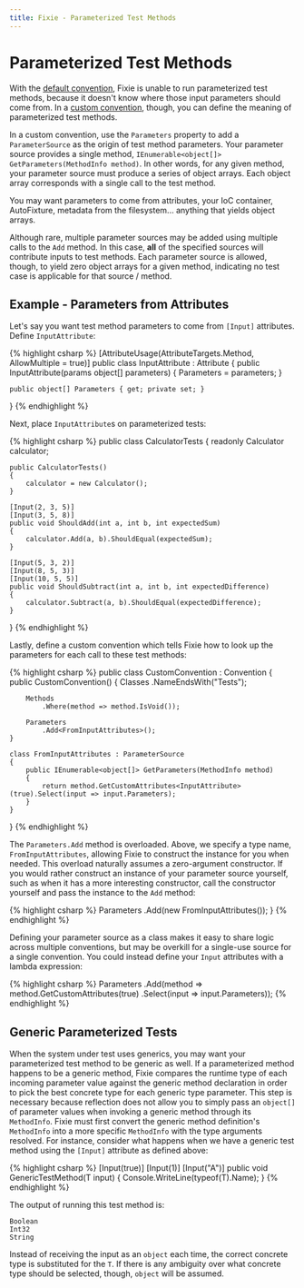 ```yaml
---
title: Fixie - Parameterized Test Methods
---
```

# Parameterized Test Methods

With the [default convention](../default-convention), Fixie is unable to run parameterized test methods, because it doesn't know where those input parameters should come from.  In a [custom convention](../custom-conventions), though, you can define the meaning of parameterized test methods.

In a custom convention, use the `Parameters` property to add a `ParameterSource` as the origin of test method parameters.  Your parameter source provides a single method, `IEnumerable<object[]> GetParameters(MethodInfo method)`.  In other words, for any given method, your parameter source must produce a series of object arrays.  Each object array corresponds with a single call to the test method.

You may want parameters to come from attributes, your IoC container, AutoFixture, metadata from the filesystem... anything that yields object arrays.

Although rare, multiple parameter sources may be added using multiple calls to the `Add` method.  In this case, **all** of the specified sources will contribute inputs to test methods.  Each parameter source is allowed, though, to yield zero object arrays for a given method, indicating no test case is applicable for that source / method.

## Example - Parameters from Attributes

Let's say you want test method parameters to come from `[Input]` attributes.  Define `InputAttribute`:

{% highlight csharp %}
[AttributeUsage(AttributeTargets.Method, AllowMultiple = true)]
public class InputAttribute : Attribute
{
    public InputAttribute(params object[] parameters)
    {
        Parameters = parameters;
    }
 
    public object[] Parameters { get; private set; }
}
{% endhighlight %}

Next, place `InputAttribute`s on parameterized tests:

{% highlight csharp %}
public class CalculatorTests
{
    readonly Calculator calculator;
 
    public CalculatorTests()
    {
        calculator = new Calculator();
    }
 
    [Input(2, 3, 5)]
    [Input(3, 5, 8)]
    public void ShouldAdd(int a, int b, int expectedSum)
    {
        calculator.Add(a, b).ShouldEqual(expectedSum);
    }
 
    [Input(5, 3, 2)]
    [Input(8, 5, 3)]
    [Input(10, 5, 5)]
    public void ShouldSubtract(int a, int b, int expectedDifference)
    {
        calculator.Subtract(a, b).ShouldEqual(expectedDifference);
    }
}
{% endhighlight %}

Lastly, define a custom convention which tells Fixie how to look up the parameters for each call to these test methods:

{% highlight csharp %}
public class CustomConvention : Convention
{
    public CustomConvention()
    {
        Classes
            .NameEndsWith("Tests");

        Methods
            .Where(method => method.IsVoid());

        Parameters
            .Add<FromInputAttributes>();
    }

    class FromInputAttributes : ParameterSource
    {
        public IEnumerable<object[]> GetParameters(MethodInfo method)
        {
            return method.GetCustomAttributes<InputAttribute>(true).Select(input => input.Parameters);
        }
    }
}
{% endhighlight %}

The `Parameters.Add` method is overloaded.  Above, we specify a type name, `FromInputAttributes`, allowing Fixie to construct the instance for you when needed.  This overload naturally assumes a zero-argument constructor.  If you would rather construct an instance of your parameter source yourself, such as when it has a more interesting constructor, call the constructor yourself and pass the instance to the `Add` method:

{% highlight csharp %}
Parameters
    .Add(new FromInputAttributes());
}
{% endhighlight %}

Defining your parameter source as a class makes it easy to share logic across multiple conventions, but may be overkill for a single-use source for a single convention. You could instead define your `Input` attributes with a lambda expression:

{% highlight csharp %}
Parameters
    .Add(method => method.GetCustomAttributes<InputAttribute>(true)
                         .Select(input => input.Parameters));
{% endhighlight %}

## Generic Parameterized Tests

When the system under test uses generics, you may want your parameterized test method to be generic as well. If a parameterized method happens to be a generic method, Fixie compares the runtime type of each incoming parameter value against the generic method declaration in order to pick the best concrete type for each generic type parameter.  This step is necessary because reflection does not allow you to simply pass an `object[]` of parameter values when invoking a generic method through its `MethodInfo`.  Fixie must first convert the generic method definition's `MethodInfo` into a more specific `MethodInfo` with the type arguments resolved.  For instance, consider what happens when we have a generic test method using the `[Input]` attribute as defined above:

{% highlight csharp %}
[Input(true)]
[Input(1)]
[Input("A")]
public void GenericTestMethod<T>(T input)
{
    Console.WriteLine(typeof(T).Name);
}
{% endhighlight %}

The output of running this test method is:

    Boolean
    Int32
    String

Instead of receiving the input as an `object` each time, the correct concrete type is substituted for the `T`. If there is any ambiguity over what concrete type should be selected, though, `object` will be assumed.